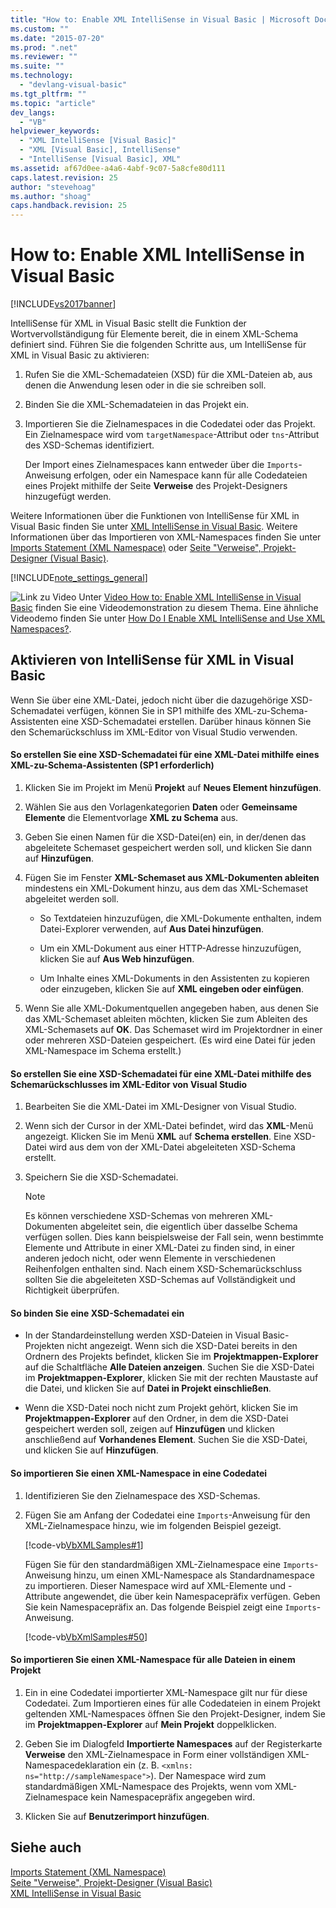 ```yaml
---
title: "How to: Enable XML IntelliSense in Visual Basic | Microsoft Docs"
ms.custom: ""
ms.date: "2015-07-20"
ms.prod: ".net"
ms.reviewer: ""
ms.suite: ""
ms.technology: 
  - "devlang-visual-basic"
ms.tgt_pltfrm: ""
ms.topic: "article"
dev_langs: 
  - "VB"
helpviewer_keywords: 
  - "XML IntelliSense [Visual Basic]"
  - "XML [Visual Basic], IntelliSense"
  - "IntelliSense [Visual Basic], XML"
ms.assetid: af67d0ee-a4a6-4abf-9c07-5a8cfe80d111
caps.latest.revision: 25
author: "stevehoag"
ms.author: "shoag"
caps.handback.revision: 25
---
```

# How to: Enable XML IntelliSense in Visual Basic
[!INCLUDE[vs2017banner](../../../../visual-basic/includes/vs2017banner.md)]

IntelliSense für XML in Visual Basic stellt die Funktion der Wortvervollständigung für Elemente bereit, die in einem XML\-Schema definiert sind.  Führen Sie die folgenden Schritte aus, um IntelliSense für XML in Visual Basic zu aktivieren:  
  
1.  Rufen Sie die XML\-Schemadateien \(XSD\) für die XML\-Dateien ab, aus denen die Anwendung lesen oder in die sie schreiben soll.  
  
2.  Binden Sie die XML\-Schemadateien in das Projekt ein.  
  
3.  Importieren Sie die Zielnamespaces in die Codedatei oder das Projekt.  Ein Zielnamespace wird vom `targetNamespace`\-Attribut oder `tns`\-Attribut des XSD\-Schemas identifiziert.  
  
     Der Import eines Zielnamespaces kann entweder über die `Imports`\-Anweisung erfolgen, oder ein Namespace kann für alle Codedateien eines Projekt mithilfe der Seite **Verweise** des Projekt\-Designers hinzugefügt werden.  
  
 Weitere Informationen über die Funktionen von IntelliSense für XML in Visual Basic finden Sie unter [XML IntelliSense in Visual Basic](../../../../visual-basic/programming-guide/language-features/xml/xml-intellisense.md).  Weitere Informationen über das Importieren von XML\-Namespaces finden Sie unter [Imports Statement \(XML Namespace\)](../../../../visual-basic/language-reference/statements/imports-statement-xml-namespace.md) oder [Seite "Verweise", Projekt\-Designer \(Visual Basic\)](/visual-studio/ide/reference/references-page-project-designer-visual-basic).  
  
 [!INCLUDE[note_settings_general](../../../../csharp/language-reference/compiler-messages/includes/note-settings-general-md.md)]  
  
 ![Link zu Video](../../../../csharp/programming-guide/concepts/linq/media/playvideo.png "PlayVideo") Unter [Video How to: Enable XML IntelliSense in Visual Basic](http://go.microsoft.com/fwlink/?LinkId=102466) finden Sie eine Videodemonstration zu diesem Thema.  Eine ähnliche Videodemo finden Sie unter [How Do I Enable XML IntelliSense and Use XML Namespaces?](http://go.microsoft.com/fwlink/?LinkId=143035).  
  
## Aktivieren von IntelliSense für XML in Visual Basic  
 Wenn Sie über eine XML\-Datei, jedoch nicht über die dazugehörige XSD\-Schemadatei verfügen, können Sie in SP1 mithilfe des XML\-zu\-Schema\-Assistenten eine XSD\-Schemadatei erstellen.  Darüber hinaus können Sie den Schemarückschluss im XML\-Editor von Visual Studio verwenden.  
  
#### So erstellen Sie eine XSD\-Schemadatei für eine XML\-Datei mithilfe eines XML\-zu\-Schema\-Assistenten \(SP1 erforderlich\)  
  
1.  Klicken Sie im Projekt im Menü **Projekt** auf **Neues Element hinzufügen**.  
  
2.  Wählen Sie aus den Vorlagenkategorien **Daten** oder **Gemeinsame Elemente** die Elementvorlage **XML zu Schema** aus.  
  
3.  Geben Sie einen Namen für die XSD\-Datei\(en\) ein, in der\/denen das abgeleitete Schemaset gespeichert werden soll, und klicken Sie dann auf **Hinzufügen**.  
  
4.  Fügen Sie im Fenster **XML\-Schemaset aus XML\-Dokumenten ableiten** mindestens ein XML\-Dokument hinzu, aus dem das XML\-Schemaset abgeleitet werden soll.  
  
    -   So Textdateien hinzuzufügen, die XML\-Dokumente enthalten, indem Datei\-Explorer verwenden, auf **Aus Datei hinzufügen**.  
  
    -   Um ein XML\-Dokument aus einer HTTP\-Adresse hinzuzufügen, klicken Sie auf **Aus Web hinzufügen**.  
  
    -   Um Inhalte eines XML\-Dokuments in den Assistenten zu kopieren oder einzugeben, klicken Sie auf **XML eingeben oder einfügen**.  
  
5.  Wenn Sie alle XML\-Dokumentquellen angegeben haben, aus denen Sie das XML\-Schemaset ableiten möchten, klicken Sie zum Ableiten des XML\-Schemasets auf **OK**.  Das Schemaset wird im Projektordner in einer oder mehreren XSD\-Dateien gespeichert.  \(Es wird eine Datei für jeden XML\-Namespace im Schema erstellt.\)  
  
#### So erstellen Sie eine XSD\-Schemadatei für eine XML\-Datei mithilfe des Schemarückschlusses im XML\-Editor von Visual Studio  
  
1.  Bearbeiten Sie die XML\-Datei im XML\-Designer von Visual Studio.  
  
2.  Wenn sich der Cursor in der XML\-Datei befindet, wird das **XML**\-Menü angezeigt.  Klicken Sie im Menü **XML** auf **Schema erstellen**.  Eine XSD\-Datei wird aus dem von der XML\-Datei abgeleiteten XSD\-Schema erstellt.  
  
3.  Speichern Sie die XSD\-Schemadatei.  
  
    > [!NOTE]
    >  Es können verschiedene XSD\-Schemas von mehreren XML\-Dokumenten abgeleitet sein, die eigentlich über dasselbe Schema verfügen sollen.  Dies kann beispielsweise der Fall sein, wenn bestimmte Elemente und Attribute in einer XML\-Datei zu finden sind, in einer anderen jedoch nicht, oder wenn Elemente in verschiedenen Reihenfolgen enthalten sind.  Nach einem XSD\-Schemarückschluss sollten Sie die abgeleiteten XSD\-Schemas auf Vollständigkeit und Richtigkeit überprüfen.  
  
#### So binden Sie eine XSD\-Schemadatei ein  
  
-   In der Standardeinstellung werden XSD\-Dateien in Visual Basic\-Projekten nicht angezeigt.  Wenn sich die XSD\-Datei bereits in den Ordnern des Projekts befindet, klicken Sie im **Projektmappen\-Explorer** auf die Schaltfläche **Alle Dateien anzeigen**.  Suchen Sie die XSD\-Datei im **Projektmappen\-Explorer**, klicken Sie mit der rechten Maustaste auf die Datei, und klicken Sie auf **Datei in Projekt einschließen**.  
  
-   Wenn die XSD\-Datei noch nicht zum Projekt gehört, klicken Sie im **Projektmappen\-Explorer** auf den Ordner, in dem die XSD\-Datei gespeichert werden soll, zeigen auf **Hinzufügen** und klicken anschließend auf **Vorhandenes Element**.  Suchen Sie die XSD\-Datei, und klicken Sie auf **Hinzufügen**.  
  
#### So importieren Sie einen XML\-Namespace in eine Codedatei  
  
1.  Identifizieren Sie den Zielnamespace des XSD\-Schemas.  
  
2.  Fügen Sie am Anfang der Codedatei eine `Imports`\-Anweisung für den XML\-Zielnamespace hinzu, wie im folgenden Beispiel gezeigt.  
  
     [!code-vb[VbXMLSamples#1](../../../../visual-basic/language-reference/operators/codesnippet/VisualBasic/how-to-enable-xml-intellisense_1.vb)]  
  
     Fügen Sie für den standardmäßigen XML\-Zielnamespace eine `Imports`\-Anweisung hinzu, um einen XML\-Namespace als Standardnamespace zu importieren. Dieser Namespace wird auf XML\-Elemente und \-Attribute angewendet, die über kein Namespacepräfix verfügen.  Geben Sie kein Namespacepräfix an.  Das folgende Beispiel zeigt eine `Imports`\-Anweisung.  
  
     [!code-vb[VbXmlSamples#50](../../../../visual-basic/language-reference/operators/codesnippet/VisualBasic/how-to-enable-xml-intellisense_2.vb)]  
  
#### So importieren Sie einen XML\-Namespace für alle Dateien in einem Projekt  
  
1.  Ein in eine Codedatei importierter XML\-Namespace gilt nur für diese Codedatei.  Zum Importieren eines für alle Codedateien in einem Projekt geltenden XML\-Namespaces öffnen Sie den Projekt\-Designer, indem Sie im **Projektmappen\-Explorer** auf **Mein Projekt** doppelklicken.  
  
2.  Geben Sie im Dialogfeld **Importierte Namespaces** auf der Registerkarte **Verweise** den XML\-Zielnamespace in Form einer vollständigen XML\-Namespacedeklaration ein \(z. B. `<xmlns: ns="http://sampleNamespace">`\).  Der Namespace wird zum standardmäßigen XML\-Namespace des Projekts, wenn vom XML\-Zielnamespace kein Namespacepräfix angegeben wird.  
  
3.  Klicken Sie auf **Benutzerimport hinzufügen**.  
  
## Siehe auch  
 [Imports Statement \(XML Namespace\)](../../../../visual-basic/language-reference/statements/imports-statement-xml-namespace.md)   
 [Seite "Verweise", Projekt\-Designer \(Visual Basic\)](/visual-studio/ide/reference/references-page-project-designer-visual-basic)   
 [XML IntelliSense in Visual Basic](../../../../visual-basic/programming-guide/language-features/xml/xml-intellisense.md)
